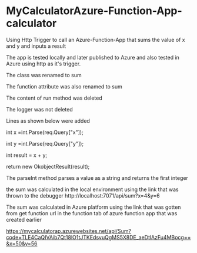 # MyCalculatorAzure-Function-App-calculator
Using Http Trigger to call an Azure-Function-App that sums the value of x and y and inputs a result

The app is tested locally and later published to Azure and also tested in Azure using http as it's trigger.

The class was renamed to sum

The function attribute was also renamed to sum

The content of run method was deleted

The logger was not deleted

Lines as shown below were added

int x =int.Parse(req.Query["x"]);

int y =int.Parse(req.Query["y"]);

int result = x + y;

return new OkobjectResult(result);

The parseInt method parses a value as a string and returns the first integer

the sum was calculated in the local environment using the link that was thrown to the debugger http://localhost:7071/api/sum?x=4&y=6

The sum was calculated in Azure platform using the link that was gotten from get function url in the function tab of azure function app that was created earlier

https://mycalculatorap.azurewebsites.net/api/Sum?code=TLE4CaQIVAib7Qt18lO1tJTKEdsvuQgMS5X8DE_aeDtlAzFu4MBocg==&x=50&y=56

